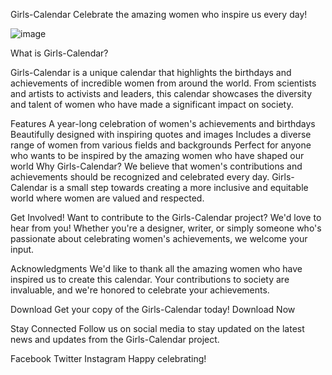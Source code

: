 Girls-Calendar
Celebrate the amazing women who inspire us every day!

![image](https://github.com/A-laili/Girls-Calendar/assets/147451080/35cc1edf-2cb3-49b6-a8f6-da62ddd48e96)

What is Girls-Calendar?

Girls-Calendar is a unique calendar that highlights the birthdays and achievements of incredible women from around the world. From scientists and artists to activists and leaders, this calendar showcases the diversity and talent of women who have made a significant impact on society.




Features
A year-long celebration of women's achievements and birthdays
Beautifully designed with inspiring quotes and images
Includes a diverse range of women from various fields and backgrounds
Perfect for anyone who wants to be inspired by the amazing women who have shaped our world
Why Girls-Calendar?
We believe that women's contributions and achievements should be recognized and celebrated every day. Girls-Calendar is a small step towards creating a more inclusive and equitable world where women are valued and respected.

Get Involved!
Want to contribute to the Girls-Calendar project? We'd love to hear from you! Whether you're a designer, writer, or simply someone who's passionate about celebrating women's achievements, we welcome your input.

Acknowledgments
We'd like to thank all the amazing women who have inspired us to create this calendar. Your contributions to society are invaluable, and we're honored to celebrate your achievements.

Download
Get your copy of the Girls-Calendar today! Download Now

Stay Connected
Follow us on social media to stay updated on the latest news and updates from the Girls-Calendar project.

Facebook
Twitter
Instagram
Happy celebrating!

